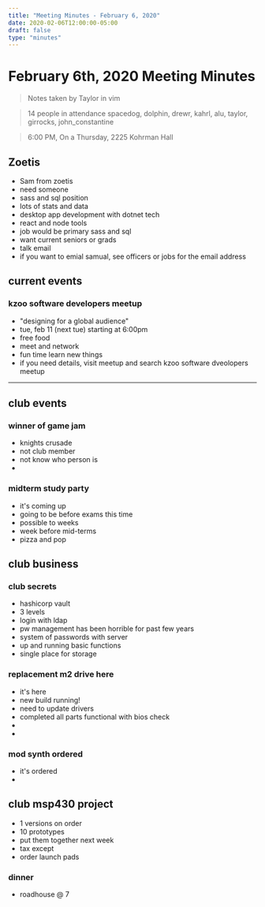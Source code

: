 ```yaml
---
title: "Meeting Minutes - February 6, 2020"
date: 2020-02-06T12:00:00-05:00
draft: false
type: "minutes"
---
```


# February 6th, 2020 Meeting Minutes
> Notes taken by Taylor in vim

> 14 people in attendance spacedog, dolphin, drewr, kahrl, alu, taylor, girrocks, john_constantine

> 6:00 PM, On a Thursday, 2225 Kohrman Hall

## Zoetis
- Sam from zoetis
- need someone
- sass and sql position
-  lots of stats and data
-  desktop app development with dotnet tech
-  react and node tools
-  job would be primary sass and sql
-  want current seniors or grads
-  talk email
-  if you want to emial samual, see officers or jobs for the email address

## current events

### kzoo software developers meetup
- "designing for a global audience"
- tue, feb 11 (next tue) starting at 6:00pm
- free food
- meet and network 
- fun time learn new things
- if you need details, visit meetup and search kzoo software dveolopers meetup

---
## club events
### winner of game jam
- knights crusade
- not club member
- not know who person is
- 

### midterm study party
- it's coming up
- going to be before exams this time
- possible to weeks
- week before mid-terms
- pizza and pop

## club business

### club secrets
- hashicorp vault
- 3 levels
- login with ldap
- pw management has been horrible for past few years
- system of passwords with server
- up and running basic functions
-  single place for storage

### replacement m2 drive here
- it's here
- new build running!
- need to update drivers
- completed all parts functional with bios check
- 
- 

### mod synth ordered
- it's ordered
- 

## club msp430 project
- 1 versions on order
- 10 prototypes
-  put them together next week
-  tax except
-  order launch pads

### dinner
- roadhouse @ 7

